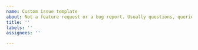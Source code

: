 ```yaml
---
name: Custom issue template
about: Not a feature request or a bug report. Usually questions, queries or concerns
title: ''
labels: ''
assignees: ''

---
```



